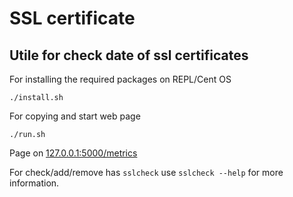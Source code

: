 # SSL certificate

## Utile for check date of ssl certificates

For installing the required packages on REPL/Cent OS

```shell
./install.sh
```

For copying and start web page

```shell
./run.sh
```

Page on [127.0.0.1:5000/metrics]()

For check/add/remove has ```sslcheck``` use ```sslcheck --help``` for more information.